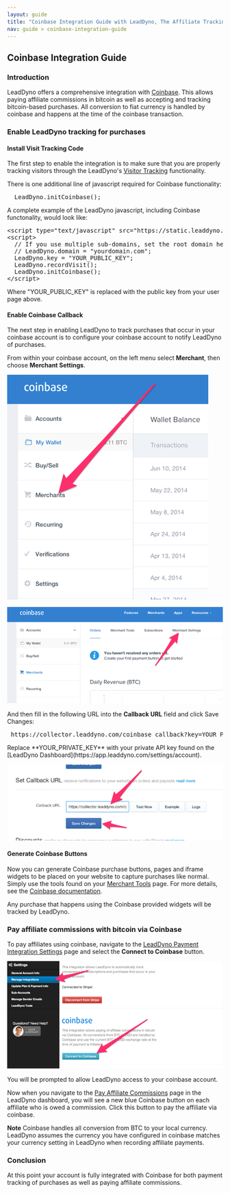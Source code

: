 ```yaml
---
layout: guide
title: "Coinbase Integration Guide with LeadDyno, The Affiliate Tracking Software & Online Marketing System"
nav: guide > coinbase-integration-guide
---
```


## Coinbase Integration Guide

### Introduction


LeadDyno offers a comprehensive integration with [Coinbase](http://www.coinbase.com). This allows paying affiliate commissions in bitcoin
as well as accepting and tracking bitcoin-based purchases. All conversion to fiat currency is handled by
coinbase and happens at the time of the coinbase transaction.



### Enable LeadDyno tracking for purchases ###


#### Install Visit Tracking Code

The first step to enable the integration is to make sure that you are properly tracking visitors through the
LeadDyno's [Visitor Tracking](/installation.html) functionality.

There is one additional line of javascript required for Coinbase functionality:

<pre>
  LeadDyno.initCoinbase();
</pre>

A complete example of the LeadDyno javascript, including Coinbase functonality, would look like:

<pre class="prettyprint">
&lt;script type="text/javascript" src="https://static.leaddyno.com/js">&lt;/script>
&lt;script>
  // If you use multiple sub-domains, set the root domain here
  // LeadDyno.domain = "yourdomain.com";
  LeadDyno.key = "<span class="pub-key-rep">YOUR_PUBLIC_KEY</span>";
  LeadDyno.recordVisit();
  LeadDyno.initCoinbase();
&lt;/script>
</pre>

<p class="pub-key-inst">
  Where "YOUR_PUBLIC_KEY" is replaced with the public key from your user page above.
</p>


#### Enable Coinbase Callback 

The next step in enabling LeadDyno to track purchases that occur in your coinbase account is to configure your
coinbase account to notify LeadDyno of purchases.

From within your coinbase account, on the left menu select **Merchant**, then choose **Merchant Settings**.

![Coinbase Merchant Menu](/img/coinbase1.png)

![Coinbase Merchant Settings](/img/coinbase2.png)

And then fill in the following URL into the **Callback URL** field and click Save Changes:

<pre>
 https://collector.leaddyno.com/coinbase_callback?key=<span class="priv-key-rep">YOUR_PRIVATE_KEY</span>
</pre>

<p class="priv-key-inst">
  Replace **YOUR_PRIVATE_KEY** with your private API key found on the [LeadDyno Dashboard](https://app.leaddyno.com/settings/account).
</p>


![Coinbase Callback URL](/img/coinbase3.png)


#### Generate Coinbase Buttons 

Now you can generate Coinbase purchase buttons, pages and iframe widgets to be placed on your website to capture purchases like normal. Simply
use the tools found on your [Merchant Tools](https://coinbase.com/merchant_tools) page. For more
details, see the [Coinbase documentation](https://coinbase.com/docs/merchant_tools/payment_buttons).

Any purchase that happens using the Coinbase provided widgets will be tracked by LeadDyno.



### Pay affiliate commissions with bitcoin via Coinbase ###

To pay affiliates using coinbase, navigate to the [LeadDyno Payment Integration Settings](https://app.leaddyno.com/settings/integrations/payment)
 page and select the **Connect to Coinbase** button.
 
 ![Coinbase Merchant Settings](/img/coinbase7.png)

You will be prompted to allow LeadDyno access to your coinbase account.

Now when you navigate to the [Pay Affiliate Commissions](https://app.leaddyno.com/affiliate_payments) page in the LeadDyno dashboard, you will see a new blue
Coinbase button on each affiliate who is owed a commission. Click this button to pay the affiliate via coinbase.


<div class="alert">
  <strong>Note</strong> Coinbase handles all conversion from BTC to your local currency. LeadDyno assumes
  the currency you have configured in coinbase matches your currency setting in LeadDyno when recording affiliate
  payments.
</div>



### Conclusion ###

At this point your account is fully integrated with Coinbase for both payment tracking of purchases as well as paying
affiliate commissions.